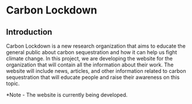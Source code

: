 # Carbon Lockdown

## Introduction
Carbon Lockdown is a new research organization that aims to educate the general public about carbon sequestration and how it can help us fight climate change. In this project, we are developing the website for the organization that will contain all the information about their work. The website will include news, articles, and other information related to carbon sequestration that will educate people and raise their awareness on this topic.

*Note - The website is currently being developed.
